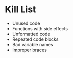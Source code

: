 Kill List
=========
* Unused code
* Functions with side effects
* Unformatted code
* Repeated code blocks
* Bad variable names
* Improper braces
